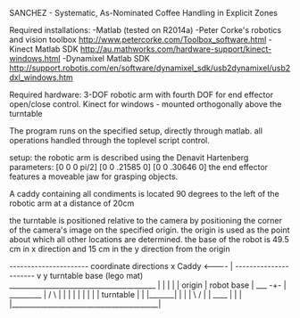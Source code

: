 SANCHEZ - Systematic, As-Nominated Coffee Handling in Explicit Zones

Required installations: 
-Matlab (tested on R2014a)
-Peter Corke's robotics and vision toolbox http://www.petercorke.com/Toolbox_software.html
-Kinect Matlab SDK http://au.mathworks.com/hardware-support/kinect-windows.html
-Dynamixel Matlab SDK http://support.robotis.com/en/software/dynamixel_sdk/usb2dynamixel/usb2dxl_windows.htm


Required hardware:
3-DOF robotic arm with fourth DOF for end effector open/close control. 
Kinect for windows - mounted orthogonally above the turntable

The program runs on the specified setup, directly through matlab. all operations handled through the toplevel script control.

setup: the robotic arm is described using the Denavit Hartenberg parameters:
[0 0 0 pi/2]
[0 0 .21585 0]
[0 0 .30646 0]
the end effector features a moveable jaw for grasping objects. 

A caddy containing all condiments is located 90 degrees to the left of the robotic arm at a distance of 20cm

the turntable is positioned relative to the camera by positioning the corner of the camera's image on the specified origin. the origin is used as the point about which all other locations are determined. the base of the robot is 49.5 cm in x direction and 15 cm in the y direction from the origin


----------------------                                                                      coordinate directions
                                                                                                x
        Caddy                                                                                   <----
                                                                                                    |
----------------------                                                                              v y
                                                turntable base (lego mat)                           
                                    _________________________________________
                                   |                                         |
                                   |                                         |
                                   |                            origin       |
      robot base                   |                    ___       -+-        |
    _________                      |              /             \            |
    |       |                      |                                         |
    |       |                      |            |     turntable   |          |
    |_______|                      |                                         |
                                   |              \             /            |
                                   |                    ____                 |
                                   |                                         |
                                   |_________________________________________|
                                  
                                   
                                

   
    
    
    
    
